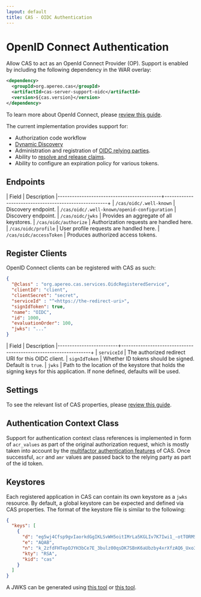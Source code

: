 ```yaml
---
layout: default
title: CAS - OIDC Authentication
---
```


# OpenID Connect Authentication

Allow CAS to act as an OpenId Connect Provider (OP). Support is enabled by including the following dependency in the WAR overlay:

```xml
<dependency>
  <groupId>org.apereo.cas</groupId>
  <artifactId>cas-server-support-oidc</artifactId>
  <version>${cas.version}</version>
</dependency>
```

To learn more about OpenId Connect, please [review this guide](http://openid.net/specs/openid-connect-basic-1_0.html).

The current implementation provides support for:

- Authorization code workflow
- [Dynamic Discovery](https://openid.net/specs/openid-connect-discovery-1_0.html)
- Administration and registration of [OIDC relying parties](Service-Management.html).
- Ability to [resolve and release claims](../integration/Attribute-Release-Policies.html).
- Ability to configure an expiration policy for various tokens.


## Endpoints

| Field                                     | Description
|-------------------------------------------+------------------------------------------------------+
| `/cas/oidc/.well-known`                       | Discovery endpoint.
| `/cas/oidc/.well-known/openid-configuration`  | Discovery endpoint.
| `/cas/oidc/jwks`                              | Provides an aggregate of all keystores.
| `/cas/oidc/authorize`                         | Authorization requests are handled here.
| `/cas/oidc/profile`                           | User profile requests are handled here.
| `/cas/oidc/accessToken`                       | Produces authorized access tokens.

## Register Clients

OpenID Connect clients can be registered with CAS as such:

```json
{
  "@class" : "org.apereo.cas.services.OidcRegisteredService",
  "clientId": "client",
  "clientSecret": "secret",
  "serviceId" : "^<https://the-redirect-uri>",
  "signIdToken": true,
  "name": "OIDC",
  "id": 1000,
  "evaluationOrder": 100,
  "jwks": "..."
}
```

| Field                   | Description
|-------------------------+-----------------------------------------------------------------+
| `serviceId`             | The authorized redirect URI for this OIDC client.
| `signIdToken`           | Whether ID tokens should be signed. Default is `true`.
| `jwks`                  | Path to the location of the keystore that holds the signing keys for this application. If none defined, defaults will be used.

## Settings

To see the relevant list of CAS properties, please [review this guide](Configuration-Properties.html).

## Authentication Context Class

Support for authentication context class references is implemented in form of `acr_values` as part of the original authorization request,
which is mostly taken into account by the [multifactor authentication features](Configuring-Multifactor-Authentication.html) of CAS.
Once successful, `acr` and `amr` values are passed back to the relying party as part of the id token.

## Keystores

Each registered application in CAS can contain its own keystore as a `jwks` resource. By default,
a global keystore can be expected and defined via CAS properties. The format of the keystore
file is similar to the following:

```json
{
  "keys": [
    {
      "d": "eg5wj4Cfsp9gvIaorkdGgIKLSvWH5oitIMrLa5KGLIv7K7Iwi1_-otTORMSi8aKcqyBTGhNYT6-j23Q_dn6Ne6a87EOC5VUiz26y8_ZnovoCxH5nZtvEY8Y-RxhhmbQadm6zsK4o4bVQgn4ZNOCNQZiJUCozh79AedbbnzSSm9LhZlhnNP8hPEMnFp9EqVB0nNLG6vZ11KeSNvYng1LHBhqEhfloRuJV9vkWK8ekrpOQ6j2kdk0XRtryoS1DHVj_a_D7EG7CnjVx3zGSyf0B9JRViRVsKPVLGAtq7O0JiJZWMwIhOJBdviDu3Gi8ovD4yBOfQa_e86cqNmEnf7f2wQ",
      "e": "AQAB",
      "n": "k_2zfdFHTepOJYH3bCe7E_3bulz00qsDK7SBnK6aUbzby4xrXfzAQ6_Uxo3uttfFtx_WclfNF0hnkQW3V06LcY5CNQJm6WYrZ7EMuXmpPV6n9PEb5IHczG0ONwJVX_GykOUNPUuAig-B3XnjjyK8W8uwPv0oJzDcB3YIU5XEQBCrcJzefNUoOuT1pYBmJcCdnasUjRGsA-SsuGuaA82cDJNFT-mDenj6YpAZFrDyLHWHYgSsTxPhF-u7q4n3Xl4Zj2Vw2gDE5pXZHzsZS9U0Dn37bIWZWkI5sQoEh6x5P1fkWOIJw630qWMWChuKboaCmp08f7JBfvGQwNlVVgDmUw",
      "kty": "RSA",
      "kid": "cas"
    }
  ]
}
```

A JWKS can be generated using [this tool](https://mkjwk.org/) 
or [this tool](http://connect2id.com/products/nimbus-jose-jwt/generator).
